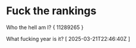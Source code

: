 # Fuck the rankings

Who the hell am I?
{ 11289265 }

What fucking year is it?
[ 2025-03-21T22:46:40Z ]
